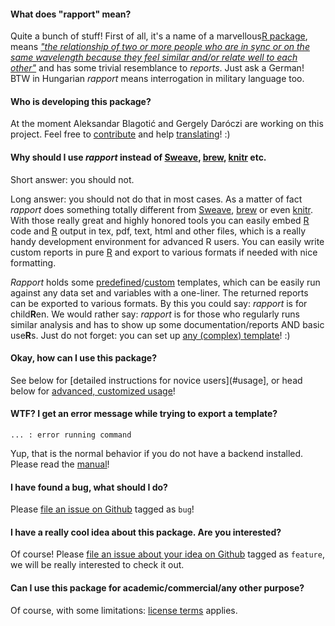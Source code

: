 #### What does "rapport" mean?

Quite a bunch of stuff! First of all, it's a name of a marvellous<a id="infinite-loop" href="#infinite-loop">R package</a>, means *["the relationship of two or more people who are in sync or on the same wavelength because they feel similar and/or relate well to each other"](http://en.wikipedia.org/wiki/Rapport)* and has some trivial resemblance to *reports*. Just ask a German! BTW in Hungarian *rapport* means interrogation in military language too.

<a id="authors"> </a>
#### Who is developing this package?

At the moment Aleksandar Blagotić and Gergely Daróczi are working on this project. Feel free to [contribute](#custom) and help [translating](#translate)! :)

#### Why should I use *rapport* instead of [Sweave](http://www.stat.uni-muenchen.de/~leisch/Sweave/), [brew](http://cran.r-project.org/web/packages/brew/index.html), [knitr](https://github.com/yihui/knitr) etc.

Short answer: you should not.

Long answer:  you should not do that in most cases. As a matter of fact *rapport* does something totally different from [Sweave](http://www.stat.uni-muenchen.de/~leisch/Sweave/), [brew](http://cran.r-project.org/web/packages/brew/index.html) or even [knitr](https://github.com/yihui/knitr). With those really great and highly honored tools you can easily embed [R](http://www.r-project.org/) code and [R](http://www.r-project.org/) output  in tex, pdf, text, html and other files, which is a really handy development environment for advanced R users. You can easily write custom reports in pure [R](http://www.r-project.org/) and export to various formats if needed with nice formatting.

*Rapport* holds some [predefined](#templates)/[custom](#custom) templates, which can be easily run against any data set and variables with a one-liner. The returned reports can be exported to various formats. By this you could say: *rapport* is for child**R**en. We would rather say: *rapport* is for those who regularly runs similar analysis and has to show up some documentation/reports AND basic use**R**s. Just do not forget: you can set up [any (complex) template](#custom)! :) 

#### Okay, how can I use this package?

See below for [detailed instructions for novice users](#usage], or head below for [advanced, customized usage](#translate)!

#### WTF? I get an error message while trying to export a template?

```
... : error running command
```

Yup, that is the normal behavior if you do not have a backend installed. Please read the [manual](#install)!  

#### I have found a bug, what should I do?

Please [file an issue on Github](https://github.com/aL3xa/rapport/issues) tagged as `bug`!

#### I have a really cool idea about this package. Are you interested?

Of course! Please [file an issue about your idea on Github](https://github.com/aL3xa/rapport/issues) tagged as `feature`, we will be really interested to check it out.

#### Can I use this package for academic/commercial/any other purpose?

Of course, with some limitations: [license terms](#license) applies.
